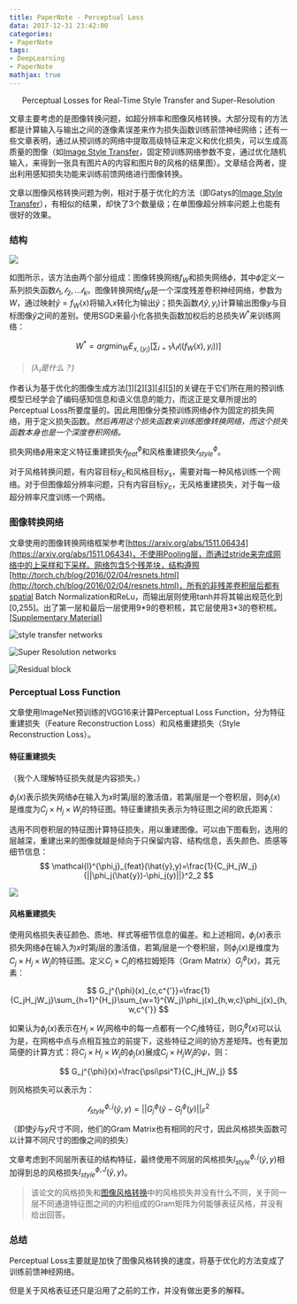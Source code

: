 ```yaml
---
title: PaperNote - Perceptual Loss
data: 2017-12-31 23:42:00
categories:
- PaperNote
tags:
- DeepLearning
- PaperNote
mathjax: true
---
```


<center>Perceptual Losses for Real-Time Style Transfer and Super-Resolution</center>



<!-- more -->



文章主要考虑的是图像转换问题，如超分辨率和图像风格转换。大部分现有的方法都是计算输入与输出之间的逐像素误差来作为损失函数训练前馈神经网络；还有一些文章表明，通过从预训练的网络中提取高级特征来定义和优化损失，可以生成高质量的图像（如[Image Style Transfer](https://www.cv-foundation.org/openaccess/content_cvpr_2016/papers/Gatys_Image_Style_Transfer_CVPR_2016_paper.pdf)，固定预训练网络参数不变，通过优化随机输入，来得到一张具有图片A的内容和图片B的风格的结果图）。文章结合两者，提出利用感知损失功能来训练前馈网络进行图像转换。

文章以图像风格转换问题为例，相对于基于优化的方法（即Gatys的[Image Style Transfer](https://www.cv-foundation.org/openaccess/content_cvpr_2016/papers/Gatys_Image_Style_Transfer_CVPR_2016_paper.pdf)），有相似的结果，却快了3个数量级；在单图像超分辨率问题上也能有很好的效果。

### 结构

![](https://raw.githubusercontent.com/mengyangniu/images/master/Perceptual-Loss-Figure2.png)

如图所示，该方法由两个部分组成：图像转换网络$f_W$和损失网络$\phi$，其中$\phi$定义一系列损失函数$\mathcal{l}_1,\mathcal{l}_2,…\mathcal{l}_k$。图像转换网络$f_W$是一个深度残差卷积神经网络，参数为$W$，通过映射$\hat{y}=f_W(x)$将输入$x$转化为输出$\hat{y}$；损失函数$\mathcal{l}(\hat{y},y_i)$计算输出图像$y$与目标图像$\hat{y}$之间的差别。使用SGD来最小化各损失函数加权后的总损失$W^*$来训练网络：

$$
W^*=arg\min_{W}E_{x,\{y_i\}}[\sum_{i=1}\lambda_i\mathcal{l}_i(f_W(x),y_i))]
$$

> <i>($\lambda_i$是什么？)</i>

作者认为基于优化的图像生成方法[[1]](https://arxiv.org/abs/1412.0035)[[2]](https://arxiv.org/abs/1312.6034)[[3]](https://arxiv.org/abs/1506.06579)[[4]](https://arxiv.org/abs/1505.07376)[[5]](https://arxiv.org/abs/1508.06576)的关键在于它们所在用的预训练模型已经学会了编码感知信息和语义信息的能力，而这正是文章所提出的Perceptual Loss所要度量的。因此用图像分类预训练网络$\phi$作为固定的损失网络，用于定义损失函数。*然后再用这个损失函数来训练图像转换网络，而这个损失函数本身也是一个深度卷积网络。*

损失网络$\phi$用来定义特征重建损失$\mathcal{l}_{feat}^{\phi}$和风格重建损失$\mathcal{l}_{style}^{\phi}$。

对于风格转换问题，有内容目标$y_c$和风格目标$y_s$，需要对每一种风格训练一个网络。对于但图像超分辨率问题，只有内容目标$y_c$，无风格重建损失，对于每一级超分辨率尺度训练一个网络。

### 图像转换网络

文章使用的图像转换网络框架参考[https://arxiv.org/abs/1511.06434](https://arxiv.org/abs/1511.06434)，不使用Pooling层，而通过stride来完成网络中的上采样和下采样。网络包含5个残差块，结构遵照[http://torch.ch/blog/2016/02/04/resnets.html](http://torch.ch/blog/2016/02/04/resnets.html)，所有的非残差卷积层后都有spatial Batch Normalization和ReLu，而输出层则使用tanh并将其输出规范化到[0,255]。出了第一层和最后一层使用9\*9的卷积核，其它层使用3\*3的卷积核。[[Supplementary Material](https://pdfs.semanticscholar.org/9fa3/720371e78d04973ce9752781bc337480b68f.pdf)]

![style transfer networks](https://github.com/mengyangniu/images/blob/master/Perceptual-Losses-Supplementary-Material-Table1.png?raw=true)

![Super Resolution networks](https://github.com/mengyangniu/images/blob/master/Perceptual-Losses-Supplementary-Material-Table2.png?raw=true)

![Residual block](https://github.com/mengyangniu/images/blob/master/Perceptual-Losses-Supplementary-Material-Figure1.png?raw=true)

### Perceptual Loss Function

文章使用ImageNet预训练的VGG16来计算Perceptual Loss Function，分为特征重建损失（Feature Reconstruction Loss）和风格重建损失（Style Reconstruction Loss）。

#### 特征重建损失

（我个人理解特征损失就是内容损失。）

$\phi_j(x)$表示损失网络$\phi$在输入为$x$时第$j$层的激活值，若第$j$层是一个卷积层，则$\phi_j(x)$是维度为${C_j}\times{H_j}\times{W_j}$的特征图。特征重建损失表示为特征图之间的欧氏距离：

选用不同卷积层的特征图计算特征损失，用以重建图像。可以由下图看到，选用的层越深，重建出来的图像就越是倾向于只保留内容、结构信息，丢失颜色、质感等细节信息：
$$
\mathcal{l}^{\phi,j}_{feat}(\hat{y},y)=\frac{1}{C_jH_jW_j}{||\phi_j(\hat{y})-\phi_j(y)||}^2_2
$$

![](https://github.com/mengyangniu/images/blob/master/Perceptual-Loss-Figure3.png?raw=true)

#### 风格重建损失

使用风格损失表征颜色、质地、样式等细节信息的偏差。和上述相同，$\phi_j(x)$表示损失网络$\phi$在输入为$x$时第$j$层的激活值，若第$j$层是一个卷积层，则$\phi_j(x)$是维度为${C_j}\times{H_j}\times{W_j}$的特征图。定义${C_j}\times{C_j}$的格拉姆矩阵（Gram Matrix）$G_j^{\phi}(x)$，其元素：

$$
G_j^{\phi}(x)_{c,c^{'}}=\frac{1}{C_jH_jW_j}\sum_{h=1}^{H_j}\sum_{w=1}^{W_j}\phi_j(x)_{h,w,c}\phi_j(x)_{h,w,c^{'}}
$$

如果认为$\phi_j(x)$表示在$H_j\times{W_j}$网格中的每一点都有一个$C_j$维特征，则$G_j^{\phi}(x)$可以认为是，在网格中点与点相互独立的前提下，这些特征之间的协方差矩阵。也有更加简便的计算方式：将${C_j}\times{H_j}\times{W_j}$的$\phi_j(x)$展成${C_j}\times{H_jW_j}$的$\psi$，则：

$$
G_j^{\phi}(x)=\frac{\psi\psi^T}{C_jH_jW_j}
$$

则风格损失可以表示为：

$$
\mathcal{l}_{style}^{\phi,j}(\hat{y},y)=||G_j^{\phi}(\hat{y}-G_j^{\phi}(y)||_F^2
$$

（即使$\hat{y}$与$y$尺寸不同，他们的Gram Matrix也有相同的尺寸，因此风格损失函数可以计算不同尺寸的图像之间的损失）

文章考虑到不同层所表征的结构特征，最终使用不同层的风格损失$l_{style}^{\phi,j}(\hat{y},y)$相加得到总的风格损失$l_{style}^{\phi,J}(\hat{y},y)$。

> 该论文的风格损失和[图像风格转换](https://pdfs.semanticscholar.org/7568/d13a82f7afa4be79f09c295940e48ec6db89.pdf)中的风格损失并没有什么不同，关于同一层不同通道特征图之间的内积组成的Gram矩阵为何能够表征风格，并没有给出回答。

### 总结

Perceptual Loss主要就是加快了图像风格转换的速度，将基于优化的方法变成了训练前馈神经网络。

但是关于风格表征还只是沿用了之前的工作，并没有做出更多的解释。